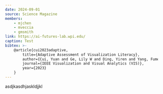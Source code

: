 ```yaml
---
date: 2024-09-01
source: Science Magazine
members:
    - mjchen
    - mveccia
    - gmsmith
link: https://ai-futures-lab.wpi.edu/
caption: Test
bibtex: >-
    @article{cui2023adaptive,
        title={Adaptive Assessment of Visualization Literacy},
        author={Cui, Yuan and Ge, Lily W and Ding, Yiren and Yang, Fumeng and Harrison, Lane and Kay, Matthew},
        journal={IEEE Visualization and Visual Analytics (VIS)},
        year={2023}
    }
---
```


asdjkasdhjaskldjjkl